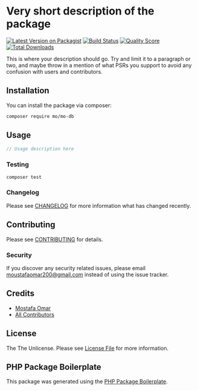 # Very short description of the package

[![Latest Version on Packagist](https://img.shields.io/packagist/v/mo/mo-db.svg?style=flat-square)](https://packagist.org/packages/mo/mo-db)
[![Build Status](https://img.shields.io/travis/mo/mo-db/master.svg?style=flat-square)](https://travis-ci.org/mo/mo-db)
[![Quality Score](https://img.shields.io/scrutinizer/g/mo/mo-db.svg?style=flat-square)](https://scrutinizer-ci.com/g/mo/mo-db)
[![Total Downloads](https://img.shields.io/packagist/dt/mo/mo-db.svg?style=flat-square)](https://packagist.org/packages/mo/mo-db)

This is where your description should go. Try and limit it to a paragraph or two, and maybe throw in a mention of what PSRs you support to avoid any confusion with users and contributors.

## Installation

You can install the package via composer:

```bash
composer require mo/mo-db
```

## Usage

``` php
// Usage description here
```

### Testing

``` bash
composer test
```

### Changelog

Please see [CHANGELOG](CHANGELOG.md) for more information what has changed recently.

## Contributing

Please see [CONTRIBUTING](CONTRIBUTING.md) for details.

### Security

If you discover any security related issues, please email moustafaomar200@gmail.com instead of using the issue tracker.

## Credits

- [Mostafa Omar](https://github.com/mo)
- [All Contributors](../../contributors)

## License

The The Unlicense. Please see [License File](LICENSE.md) for more information.

## PHP Package Boilerplate

This package was generated using the [PHP Package Boilerplate](https://laravelpackageboilerplate.com).